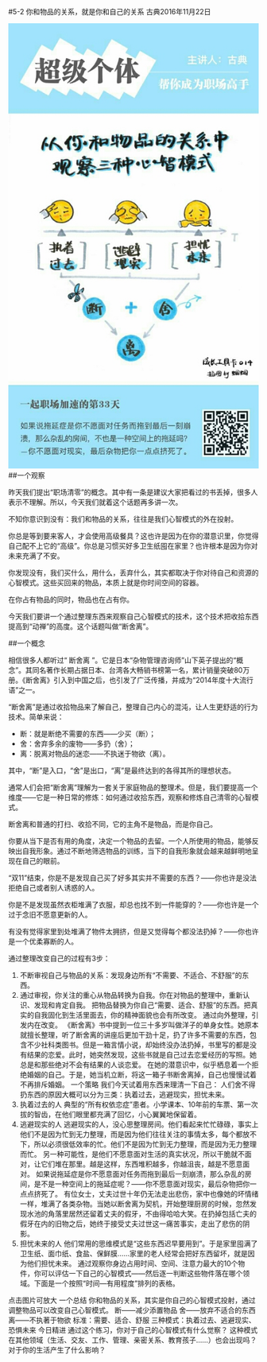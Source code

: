 #5-2 你和物品的关系，就是你和自己的关系
古典2016年11月22日

![](./_image/WechatIMG49.jpeg)
##一个观察

昨天我们提出“职场清零”的概念。其中有一条是建议大家把看过的书丢掉，很多人表示不理解。所以，今天我们就着这个话题再多讲一次。

不知你意识到没有：我们和物品的关系，往往是我们心智模式的外在投射。

你总是等到要来客人，才会使用高级餐具？这也许是因为在你的潜意识里，你觉得自己配不上它的“高级”。你总是习惯买好多卫生纸囤在家里？也许根本是因为你对未来充满了不安。

你发现没有，我们买什么，用什么，丢弃什么，其实都取决于你对待自己和资源的心智模式。这些买回来的物品，本质上就是你时间空间的容器。

在你占有物品的同时，物品也在占有你。

今天我们要讲一个通过整理东西来观察自己心智模式的技术，这个技术把收拾东西提高到“动禅”的高度。这个话题叫做“断舍离”。

##一个概念

相信很多人都听过“ 断舍离 ”。它是日本“杂物管理咨询师”山下英子提出的“概念”。其同名著作长期占据日本、台湾各大畅销书榜第一名，累计销量突破80万册。《断舍离》引入到中国之后，也引发了广泛传播，并成为“2014年度十大流行语”之一。

“断舍离”是通过收拾物品来了解自己，整理自己内心的混沌，让人生更舒适的行为技术。简单来说：

- 断：就是断绝不需要的东西——少买（断）；
- 舍：舍弃多余的废物——多扔（舍）；
- 离：脱离对物品的迷恋——不执迷于物欲（离）。

其中，“断”是入口，“舍”是出口，“离”是最终达到的各得其所的理想状态。

通常人们会把“断舍离”理解为一套关于家庭物品的整理术。但是，我们要提高一个维度——它是一种日常的修炼：如何通过收拾东西，观察和修炼自己清零的心智模式。

断舍离和普通的打扫、收拾不同，它的主角不是物品，而是你自己。

你要从当下是否有用的角度，决定一个物品的去留。一个人所使用的物品，能够反映出自我形象。通过不断地筛选物品的训练，当下的自我形象就会越来越鲜明地呈现在自己的眼前。

“双11”结束，你是不是发现自己买了好多其实并不需要的东西？——你也许是没法拒绝自己或者别人诱惑的人。

你是不是发现虽然衣柜堆满了衣服，却总也找不到一件能穿的？——你也许是一个过于念旧不愿意更新的人。

有没有觉得家里到处堆满了物件太拥挤，但是又觉得每个都没法扔掉？——你也许是一个优柔寡断的人。

通过整理改变自己的过程有3步：

1. 不断审视自己与物品的关系：发现身边所有“不需要、不适合、不舒服”的东西。
2. 通过审视，你关注的重心从物品转换为自我。你在对物品的整理中，重新认识、发现和肯定自我。
把物品替换为你自己“需要、适合、舒服”的东西。把真实的自我固化到生活里面去，你的精神面貌也会有所改变。
通过向外整理，引发内在改变。
《断舍离》书中提到一位三十多岁叫做洋子的单身女性。她原本就擅长整理，听了断舍离的讲座后更加干劲十足，扔了许多不需要的东西，包含不少社科类图书。但是一箱言情小说，却始终没办法扔掉，书里写的都是没有结果的恋爱。此时，她突然发现，这些书就是自己过去恋爱经历的写照。她总是和那些绝对不会有结果的人谈恋爱。
在她的潜意识中，似乎栖息着一个拒绝婚姻的自己。于是，她当机立断，将这一箱子书断舍离掉，自己也慢慢试着不再排斥婚姻。
一个策略
我们今天试着用东西来理清一下自己： 人们舍不得扔东西的原因大概可以分为三类：执着过去，逃避现实，担忧未来。
1. 执着过去的人
典型的“所有权依恋症”患者。小学课本、10年前的车票、第一次拔的智齿，在他们眼里都充满了回忆，小心翼翼地保留着。
2. 逃避现实的人
逃避现实的人，没心思整理房间。他们看起来忙忙碌碌，事实上他们不是因为忙到无力整理，而是因为他们往往关注的事情太多，每个都放不下，所以必须很低效率的忙。他们不是因为忙到无力整理，而是因为无力整理而忙。
另一种可能性，是他们不愿意面对生活的真实状况，所以干脆就不面对，让它们堆在那里。越是这样，东西堆积越多，你越沮丧，越是不愿意面对。
如果说拖延症是你不愿意面对任务而拖到最后一刻崩溃，那么杂乱的房间，是不是一种空间上的拖延症呢？——你不愿意面对现实，最后杂物把你一点点挤死了。
有位女士，丈夫过世十年仍无法走出悲伤，家中也像她的坏情绪一样，堆满了各类杂物。当她以断舍离为契机，开始整理厨房的时候，忽然发现水池的角落里居然还留着丈夫的假牙，不由得哈哈大笑。在扔掉包括亡夫的假牙在内的旧物之后，她终于接受丈夫过世这一痛苦事实，走出了悲伤的阴影。
 3. 担忧未来的人
他们常用的思维模式是“这些东西迟早要用到”。于是家里囤满了卫生纸、面巾纸、食盐、保鲜膜……家里的老人经常会把好东西留坏，就是因为他们担忧未来。
通过观察你身边占用时间、空间、注意力最大的10个物件，你可以评估一下自己的心智模式——然后逐一判断这些物件落在哪个领域。下面是一个按照“时间—有用程度”排列的表格。

点击图片可放大
一个总结
你和物品的关系，其实是你自己的心智模式投射，通过调整物品可以改变自己心智模式。
断——减少添置物品
舍——放弃不适合的东西
离——不执著于物欲
标准：需要、适合、舒服
三种模式：执着过去、逃避现实、恐惧未来
今日精进
通过这个练习，你对于自己的心智模式有什么觉察？
这种模式在其他领域（生活、交友、工作、管理、亲密关系、教育孩子……）也会出现吗？对于你的生活产生了什么影响？